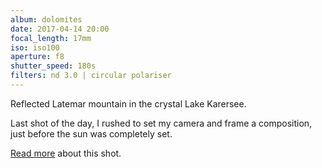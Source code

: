 ```yaml
---
album: dolomites
date: 2017-04-14 20:00
focal_length: 17mm
iso: iso100
aperture: f8
shutter_speed: 180s
filters: nd 3.0 | circular polariser
---
```


Reflected Latemar mountain in the crystal Lake Karersee.

Last shot of the day, I rushed to set my camera and frame a composition, just before the sun was completely set.

[Read more](<{% link shutterbug/blog/_posts/2017-04-22-dolomites-photography-karersee-rosengarten-latemar.md %}>) about this shot.
